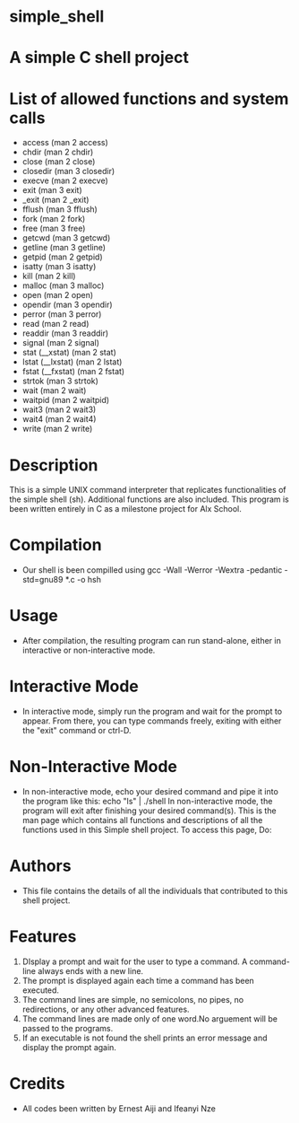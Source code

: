 # simple_shell

# A simple C shell project

# List of allowed functions and system calls

- access (man 2 access)
- chdir (man 2 chdir)
- close (man 2 close)
- closedir (man 3 closedir)
- execve (man 2 execve)
- exit (man 3 exit)
- _exit (man 2 _exit)
- fflush (man 3 fflush)
- fork (man 2 fork)
- free (man 3 free)
- getcwd (man 3 getcwd)
- getline (man 3 getline)
- getpid (man 2 getpid)
- isatty (man 3 isatty)
- kill (man 2 kill)
- malloc (man 3 malloc)
- open (man 2 open)
- opendir (man 3 opendir)
- perror (man 3 perror)
- read (man 2 read)
- readdir (man 3 readdir)
- signal (man 2 signal)
- stat (__xstat) (man 2 stat)
- lstat (__lxstat) (man 2 lstat)
- fstat (__fxstat) (man 2 fstat)
- strtok (man 3 strtok)
- wait (man 2 wait)
- waitpid (man 2 waitpid)
- wait3 (man 2 wait3)
- wait4 (man 2 wait4)
- write (man 2 write)

# Description

This is a simple UNIX command interpreter that replicates functionalities of the simple shell (sh). Additional functions are also included. This program is been written entirely in C as a milestone project for Alx School.

# Compilation

- Our shell is been compilled using gcc -Wall -Werror -Wextra -pedantic -std=gnu89 *.c -o hsh

# Usage

- After compilation, the resulting program can run stand-alone, either in interactive or non-interactive mode.

# Interactive Mode

- In interactive mode, simply run the program and wait for the prompt to appear. From there, you can type commands freely, exiting with either the "exit" command or ctrl-D.

# Non-Interactive Mode

- In non-interactive mode, echo your desired command and pipe it into the program like this:
echo "ls" | ./shell In non-interactive mode, the program will exit after finishing your desired command(s).
This is the man page which contains all functions and descriptions of all the functions used in this Simple shell project. To access this page, Do:

# Authors

- This file contains the details of all the individuals that contributed to this shell project.

# Features

1. DIsplay a prompt and wait for the user to type a command. A command-line always ends with a new line.
2. The prompt is displayed again each time a command has been executed.
3. The command lines are simple, no semicolons, no pipes, no redirections, or any other advanced features.
4. The command lines are made only of one word.No arguement will be passed to the programs.
5. If an executable is not found the shell prints an error message and display the prompt again.

# Credits

- All codes been written by Ernest Aiji and Ifeanyi Nze
